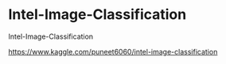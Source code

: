 # Intel-Image-Classification
Intel-Image-Classification

https://www.kaggle.com/puneet6060/intel-image-classification
